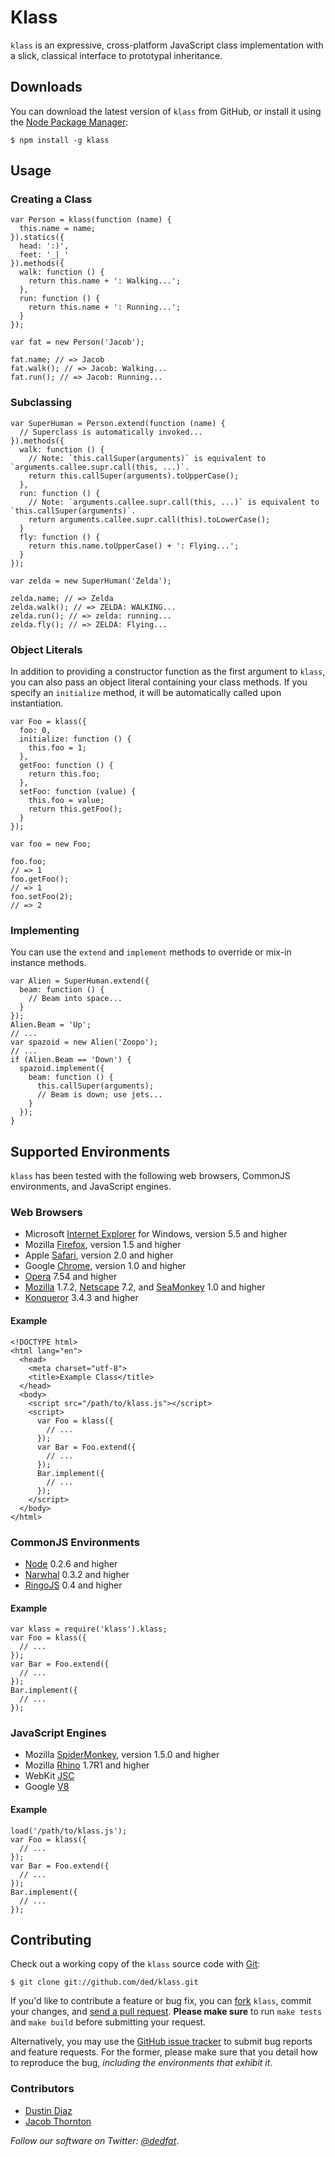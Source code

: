 Klass
=====

`klass` is an expressive, cross-platform JavaScript class implementation with a slick, classical interface to prototypal inheritance.

## Downloads

You can download the latest version of `klass` from GitHub, or install it using the [Node Package Manager](http://npmjs.org):

    $ npm install -g klass

## Usage

### Creating a Class

    var Person = klass(function (name) {
      this.name = name;
    }).statics({
      head: ':)',
      feet: '_|_'
    }).methods({
      walk: function () {
        return this.name + ': Walking...';
      },
      run: function () {
        return this.name + ': Running...';
      }
    });
    
    var fat = new Person('Jacob');
    
    fat.name; // => Jacob
    fat.walk(); // => Jacob: Walking...
    fat.run(); // => Jacob: Running...

### Subclassing

    var SuperHuman = Person.extend(function (name) {
      // Superclass is automatically invoked...
    }).methods({
      walk: function () {
        // Note: `this.callSuper(arguments)` is equivalent to `arguments.callee.supr.call(this, ...)`.
        return this.callSuper(arguments).toUpperCase();
      },
      run: function () {
        // Note: `arguments.callee.supr.call(this, ...)` is equivalent to `this.callSuper(arguments)`.
        return arguments.callee.supr.call(this).toLowerCase();
      }
      fly: function () {
        return this.name.toUpperCase() + ': Flying...';
      }
    });
    
    var zelda = new SuperHuman('Zelda');
    
    zelda.name; // => Zelda
    zelda.walk(); // => ZELDA: WALKING...
    zelda.run(); // => zelda: running...
    zelda.fly(); // => ZELDA: Flying...

### Object Literals

In addition to providing a constructor function as the first argument to `klass`, you can also pass an object literal containing your class methods. If you specify an `initialize` method, it will be automatically called upon instantiation.

    var Foo = klass({
      foo: 0,
      initialize: function () {
        this.foo = 1;
      },
      getFoo: function () {
        return this.foo;
      },
      setFoo: function (value) {
        this.foo = value;
        return this.getFoo();
      }
    });
    
    var foo = new Foo;
    
    foo.foo;
    // => 1
    foo.getFoo();
    // => 1
    foo.setFoo(2);
    // => 2

### Implementing

You can use the `extend` and `implement` methods to override or mix-in instance methods.

    var Alien = SuperHuman.extend({
      beam: function () {
        // Beam into space...
      }
    });
    Alien.Beam = 'Up';
    // ...
    var spazoid = new Alien('Zoopo');
    // ...
    if (Alien.Beam == 'Down') {
      spazoid.implement({
        beam: function () {
          this.callSuper(arguments);
          // Beam is down; use jets...
        }
      });
    }

## Supported Environments

`klass` has been tested with the following web browsers, CommonJS environments, and JavaScript engines.

### Web Browsers

- Microsoft [Internet Explorer](http://www.microsoft.com/windows/internet-explorer) for Windows, version 5.5 and higher
- Mozilla [Firefox](http://www.mozilla.com/firefox), version 1.5 and higher
- Apple [Safari](http://www.apple.com/safari), version 2.0 and higher
- Google [Chrome](http://www.google.com/chrome), version 1.0 and higher
- [Opera](http://www.opera.com) 7.54 and higher
- [Mozilla](http://www.mozilla.org/projects/browsers.html) 1.7.2, [Netscape](http://browser.netscape.com/releases) 7.2, and [SeaMonkey](http://www.seamonkey-project.org/) 1.0 and higher
- [Konqueror](http://www.konqueror.org) 3.4.3 and higher

#### Example

    <!DOCTYPE html>
    <html lang="en">
      <head>
        <meta charset="utf-8">
        <title>Example Class</title>
      </head>
      <body>
        <script src="/path/to/klass.js"></script>
        <script>
          var Foo = klass({
            // ...
          });
          var Bar = Foo.extend({
            // ...
          });
          Bar.implement({
            // ...
          });
        </script>
      </body>
    </html>

### CommonJS Environments

- [Node](http://nodejs.org/) 0.2.6 and higher
- [Narwhal](http://narwhaljs.org/) 0.3.2 and higher
- [RingoJS](http://ringojs.org/) 0.4 and higher

#### Example

    var klass = require('klass').klass;
    var Foo = klass({
      // ...
    });
    var Bar = Foo.extend({
      // ...
    });
    Bar.implement({
      // ...
    });

### JavaScript Engines

- Mozilla [SpiderMonkey](http://www.mozilla.org/js/spidermonkey), version 1.5.0 and higher
- Mozilla [Rhino](http://www.mozilla.org/rhino) 1.7R1 and higher
- WebKit [JSC](https://trac.webkit.org/wiki/JSC)
- Google [V8](http://code.google.com/p/v8)

#### Example

    load('/path/to/klass.js');
    var Foo = klass({
      // ...
    });
    var Bar = Foo.extend({
      // ...
    });
    Bar.implement({
      // ...
    });

## Contributing

Check out a working copy of the `klass` source code with [Git](http://git-scm.com/):

    $ git clone git://github.com/ded/klass.git

If you'd like to contribute a feature or bug fix, you can [fork](http://help.github.com/forking/) `klass`, commit your changes, and [send a pull request](http://help.github.com/pull-requests/). **Please make sure** to run `make tests` and `make build` before submitting your request.

Alternatively, you may use the [GitHub issue tracker](http://github.com/ded/klass/issues) to submit bug reports and feature requests. For the former, please make sure that you detail how to reproduce the bug, *including the environments that exhibit it*.

### Contributors

- [Dustin Diaz](https://github.com/ded/klass/commits/master?author=ded)
- [Jacob Thornton](https://github.com/ded/klass/commits/master?author=fat)

*Follow our software on Twitter: [@dedfat](http://twitter.com/dedfat)*.